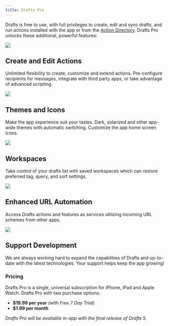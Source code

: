 ```yaml
---
title: Drafts Pro
---
```


Drafts is free to use, with full privileges to create, edit and sync drafts, and run actions installed with the app or from the [Action Directory](https://drafts5-actions.agiletortoise.com). Drafts Pro unlocks these additional, powerful features:

<div class='pro-features'>
<div>
  <div class='icon'>
    <img src="{{ site.baseurl }}/images/pro/feature-actions.svg">
  </div>
  <div class='content'>
    <h2>Create and Edit Actions</h2>
    <p>Unlimited flexibility to create, customize and extend actions. Pre-configure recipients for messages, integrate with third party apps, or take advantage of advanced scripting.</p>
  </div>
</div>

<div>
  <div class='icon'>
    <img src="{{ site.baseurl }}/images/pro/feature-themes.svg">
  </div>
  <div class='content'>
    <h2>Themes and Icons</h2>
    <p>Make the app experience suit your tastes. Dark, solarized and other app-wide themes with automatic switching. Customize the app home screen icons.</p>
  </div>
</div>

<div>
  <div class='icon'>
    <img src="{{ site.baseurl }}/images/pro/feature-workspaces.svg">
  </div>
  <div class='content'>
    <h2>Workspaces</h2>
    <p>Take control of your drafts list with saved workspaces which can restore preferred tag, query, and sort settings.</p>
  </div>
</div>

<div>
  <div class='icon'>
    <img src="{{ site.baseurl }}/images/pro/feature-url.svg">
  </div>
  <div class='content'>
    <h2>Enhanced URL Automation</h2>
    <p>Access Drafts actions and features as services utilizing incoming URL schemes from other apps.</p>
  </div>
</div>

<div>
  <div class='icon'>
    <img src="{{ site.baseurl }}/images/pro/feature-support.svg">
  </div>
  <div class='content'>
    <h2>Support Development</h2>
    <p>We are always working hard to expand the capabilities of Drafts and up-to-date with the latest technologies. Your support helps keep the app growing!</p>
  </div>
</div>
</div>

### Pricing

Drafts Pro is a single, universal subscription for iPhone, iPad and Apple Watch. Drafts Pro with two purchase options:

- **$19.99 per year** *(with Free 7 Day Trial)*
- **$1.99 per month**

*Drafts Pro will be available in-app with the final release of Drafts 5.*
